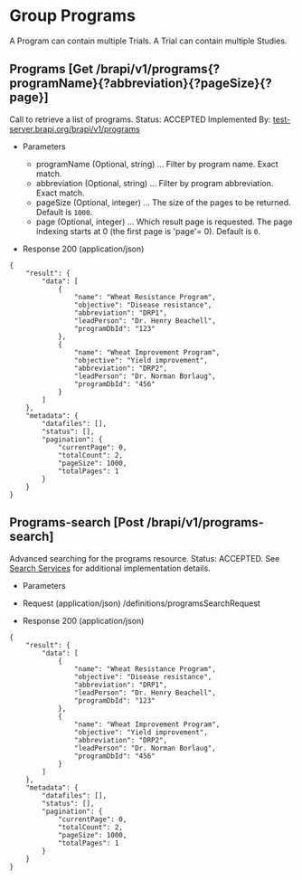 
# Group Programs

A Program can contain multiple Trials. A Trial can contain multiple Studies. 



## Programs [Get /brapi/v1/programs{?programName}{?abbreviation}{?pageSize}{?page}]

 Call to retrieve a list of programs.
Status: ACCEPTED Implemented By:
<a href="https://test-server.brapi.org/brapi/v1/programs"> test-server.brapi.org/brapi/v1/programs</a> 

+ Parameters
    + programName (Optional, string) ... Filter by program name. Exact match.
    + abbreviation (Optional, string) ... Filter by program abbreviation. Exact match.
    + pageSize (Optional, integer) ... The size of the pages to be returned. Default is `1000`.
    + page (Optional, integer) ... Which result page is requested. The page indexing starts at 0 (the first page is 'page'= 0). Default is `0`.


+ Response 200 (application/json)
```
{
    "result": {
        "data": [
            {
                "name": "Wheat Resistance Program",
                "objective": "Disease resistance",
                "abbreviation": "DRP1",
                "leadPerson": "Dr. Henry Beachell",
                "programDbId": "123"
            },
            {
                "name": "Wheat Improvement Program",
                "objective": "Yield improvement",
                "abbreviation": "DRP2",
                "leadPerson": "Dr. Norman Borlaug",
                "programDbId": "456"
            }
        ]
    },
    "metadata": {
        "datafiles": [],
        "status": [],
        "pagination": {
            "currentPage": 0,
            "totalCount": 2,
            "pageSize": 1000,
            "totalPages": 1
        }
    }
}
```

## Programs-search [Post /brapi/v1/programs-search]

 Advanced searching for the programs resource.
Status: ACCEPTED.
See <a href="#introduction/search-services">Search Services</a> for additional implementation details.
 

+ Parameters
 
+ Request (application/json)
/definitions/programsSearchRequest

+ Response 200 (application/json)
```
{
    "result": {
        "data": [
            {
                "name": "Wheat Resistance Program",
                "objective": "Disease resistance",
                "abbreviation": "DRP1",
                "leadPerson": "Dr. Henry Beachell",
                "programDbId": "123"
            },
            {
                "name": "Wheat Improvement Program",
                "objective": "Yield improvement",
                "abbreviation": "DRP2",
                "leadPerson": "Dr. Norman Borlaug",
                "programDbId": "456"
            }
        ]
    },
    "metadata": {
        "datafiles": [],
        "status": [],
        "pagination": {
            "currentPage": 0,
            "totalCount": 2,
            "pageSize": 1000,
            "totalPages": 1
        }
    }
}
```